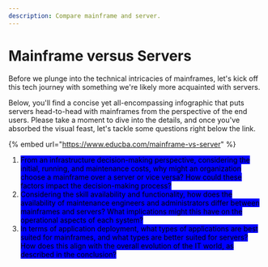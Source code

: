 ```yaml
---
description: Compare mainframe and server.
---
```


# Mainframe versus Servers

Before we plunge into the technical intricacies of mainframes, let's kick off this tech journey with something we're likely more acquainted with servers.&#x20;

Below, you'll find a concise yet all-encompassing infographic that puts servers head-to-head with mainframes from the perspective of the end users. Please take a moment to dive into the details, and once you've absorbed the visual feast, let's tackle some questions right below the link.&#x20;

{% embed url="https://www.educba.com/mainframe-vs-server" %}

1. <mark style="background-color:blue;">From an infrastructure decision-making perspective, considering the initial, running, and maintenance costs, why might an organization choose a mainframe over a server or vice versa? How could these factors impact the decision-making process?</mark>
2. <mark style="background-color:blue;">Considering the skill availability and functionality, how does the availability of maintenance engineers and administrators differ between mainframes and servers? What implications might this have on the operational aspects of each system?</mark>
3. <mark style="background-color:blue;">In terms of application deployment, what types of applications are best suited for mainframes, and what types are better suited for servers? How does this align with the overall evolution of the IT world, as described in the conclusion?</mark>
